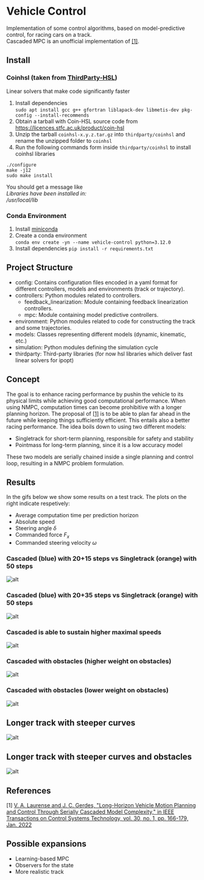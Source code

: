 # Vehicle Control

Implementation of some control algorithms, based on model-predictive control, for racing cars on a track.  
Cascaded MPC is an unofficial implementation of [[1]](#1).

## Install

### Coinhsl (taken from [ThirdParty-HSL](https://github.com/coin-or-tools/ThirdParty-HSL))
Linear solvers that make code significantly faster
1. Install dependencies  
```sudo apt install gcc g++ gfortran liblapack-dev libmetis-dev pkg-config --install-recommends```
2. Obtain a tarball with Coin-HSL source code from https://licences.stfc.ac.uk/product/coin-hsl
3. Unzip the tarball `coinhsl-x.y.z.tar.gz` into `thirdparty/coinhsl` and rename the unzipped folder to `coinhsl`
4. Run the following commands form inside `thirdparty/coinhsl` to install coinhsl libraries
```
./configure
make -j12
sudo make install
```
You should get a message like  
_Libraries have been installed in:  
   /usr/local/lib_


### Conda Environment
1. Install [miniconda](https://docs.anaconda.com/free/miniconda/index.html#quick-command-line-install)
2. Create a conda environment  
```conda env create -yn --name vehicle-control python=3.12.0```
3. Install dependencies
```pip install -r requirements.txt```

## Project Structure

- config: Contains configuration files encoded in a yaml format for different controllers, models and environments (track or trajectory). 
- controllers: Python modules related to controllers.
  - feedback_linearization: Module containing feedback linearization controllers.
  - mpc: Module containing model predictive controllers.
- environment: Python modules related to code for constructing the track and some trajectories.
- models: Classes representing different models (dynamic, kinematic, etc.)
- simulation: Python modules defining the simulation cycle 
- thirdparty: Third-party libraries (for now hsl libraries which deliver fast linear solvers for ipopt)

## Concept

The goal is to enhance racing performance by pushin the vehicle to its physical limits while achieving good computational performance. When using NMPC, computation times can become prohibitive with a longer planning horizon. The proposal of [[1]](#1) is to be able to plan far ahead in the future while keeping things sufficiently efficient. This entails also a better racing performance. The idea boils down to using two different models:
- Singletrack for short-term planning, responsible for safety and stability
- Pointmass for long-term planning, since it is a low accuracy model

These two models are serially chained inside a single planning and control loop, resulting in a NMPC problem formulation.

## Results

In the gifs below we show some results on a test track. The plots on the right indicate respetively:
- Average computation time per prediction horizon
- Absolute speed
- Steering angle $\delta$
- Commanded force $F_x$
- Commanded steering velocity $\omega$

### Cascaded (blue) with 20+15 steps vs Singletrack (orange) with 50 steps
![alt](simulation/videos/race1_ippodromo.gif)

### Cascaded (blue) with 20+35 steps vs Singletrack (orange) with 50 steps
![alt](simulation/videos/race3_ippodromo.gif)

### Cascaded is able to sustain higher maximal speeds
![alt](simulation/videos/race4_ippodromo.gif)

### Cascaded with obstacles (higher weight on obstacles)
![alt](simulation/videos/cascaded_obstacles1_ippodromo.gif)

### Cascaded with obstacles (lower weight on obstacles)
![alt](simulation/videos/cascaded_obstacles2_ippodromo.gif)

## Longer track with steeper curves
![alt](simulation/videos/race2_shoe.gif)

## Longer track with steeper curves and obstacles
![alt](simulation/videos/cascaded_obstacles_shoe.gif)


## References

<a id="1">[1]</a> 
[V. A. Laurense and J. C. Gerdes, "Long-Horizon Vehicle Motion Planning and Control Through Serially Cascaded Model Complexity," in IEEE Transactions on Control Systems Technology, vol. 30, no. 1, pp. 166-179, Jan. 2022](https://ieeexplore.ieee.org/stamp/stamp.jsp?arnumber=9366415)

## Possible expansions

- Learning-based MPC
- Observers for the state
- More realistic track

